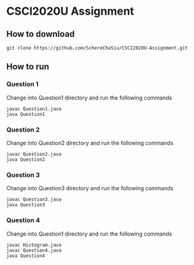 # CSCI2020U Assignment

## How to download 
```
git clone https://github.com/SchereChaSiu/CSCI2020U-Assignment.git
```

## How to run

### Question 1 
Change into Question1 directory and run the following commands 
```
javac Question1.java 
java Question1
```

### Question 2 
Change into Question2 directory and run the following commands 
```
javac Question2.java 
java Question2
```

### Question 3 
Change into Question3 directory and run the following commands 
```
javac Question3.java 
java Question3
```

### Question 4 
Change into Question1 directory and run the following commands 
```
javac Histogram.java
javac Question4.java 
java Question4
```




